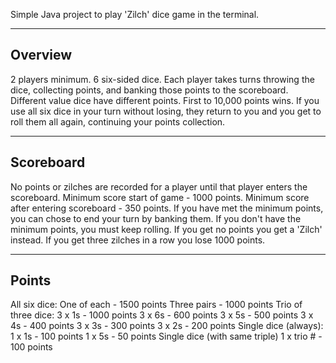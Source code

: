Simple Java project to play 'Zilch' dice game in the terminal.

-----
Overview
-----
2 players minimum.
6 six-sided dice.
Each player takes turns throwing the dice, collecting points, and banking those points to the scoreboard.
Different value dice have different points.
First to 10,000 points wins.
If you use all six dice in your turn without losing, they return to you and you get to roll them all again, continuing your points collection.

----
Scoreboard
----- 
No points or zilches are recorded for a player until that player enters the scoreboard.
Minimum score start of game - 1000 points.
Minimum score after entering scoreboard - 350 points.
If you have met the minimum points, you can chose to end your turn by banking them.
If you don't have the minimum points, you must keep rolling.
If you get no points you get a 'Zilch' instead.
If you get three zilches in a row you lose 1000 points.

-----
Points
-----
All six dice:
    One of each - 1500 points
    Three pairs - 1000 points
Trio of three dice:
    3 x 1s      - 1000 points
    3 x 6s      -  600 points
    3 x 5s      -  500 points
    3 x 4s      -  400 points
    3 x 3s      -  300 points
    3 x 2s      -  200 points
Single dice (always):
    1 x 1s      - 100 points
    1 x 5s      -  50 points
Single dice (with same triple)
    1 x trio #  - 100 points

